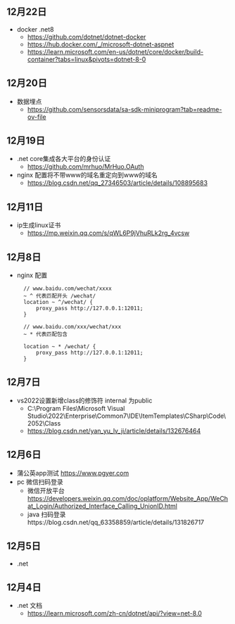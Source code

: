 ## 12月22日
- docker .net8 
  - https://github.com/dotnet/dotnet-docker
  - https://hub.docker.com/_/microsoft-dotnet-aspnet
  - https://learn.microsoft.com/en-us/dotnet/core/docker/build-container?tabs=linux&pivots=dotnet-8-0
## 12月20日
- 数据埋点
  - https://github.com/sensorsdata/sa-sdk-miniprogram?tab=readme-ov-file
## 12月19日
- .net core集成各大平台的身份认证
  - https://github.com/mrhuo/MrHuo.OAuth
- nginx 配置将不带www的域名重定向到www的域名
  - https://blog.csdn.net/qq_27346503/article/details/108895683
## 12月11日
- ip生成linux证书
  - https://mp.weixin.qq.com/s/qWL6P9jVhuRLk2rg_4vcsw
## 12月8日
- nginx 配置
  ```
    // www.baidu.com/wechat/xxxx
    ~ ^ 代表匹配开头 /wechat/
    location ~ ^/wechat/ {
        proxy_pass http://127.0.0.1:12011;
    }

    // www.baidu.com/xxx/wechat/xxx
    ~ * 代表匹配包含
    
    location ~ * /wechat/ {
        proxy_pass http://127.0.0.1:12011;
    }
  ```
## 12月7日
- vs2022设置新增class的修饰符 internal 为public
  - C:\Program Files\Microsoft Visual Studio\2022\Enterprise\Common7\IDE\ItemTemplates\CSharp\Code\2052\Class
  - https://blog.csdn.net/yan_yu_lv_ji/article/details/132676464
## 12月6日
- 蒲公英app测试 https://www.pgyer.com
- pc 微信扫码登录
  - 微信开放平台 https://developers.weixin.qq.com/doc/oplatform/Website_App/WeChat_Login/Authorized_Interface_Calling_UnionID.html
  - java 扫码登录https://blog.csdn.net/qq_63358859/article/details/131826717
## 12月5日
- .net 
## 12月4日
- .net 文档
  - https://learn.microsoft.com/zh-cn/dotnet/api/?view=net-8.0